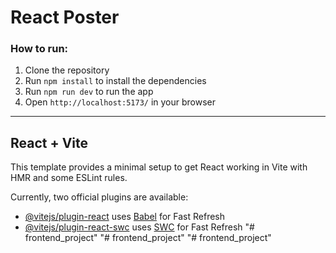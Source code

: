 # React Poster

### How to run:

1. Clone the repository
2. Run `npm install` to install the dependencies
3. Run `npm run dev` to run the app
4. Open `http://localhost:5173/` in your browser

---

## React + Vite

This template provides a minimal setup to get React working in Vite with HMR and some ESLint rules.

Currently, two official plugins are available:

- [@vitejs/plugin-react](https://github.com/vitejs/vite-plugin-react/blob/main/packages/plugin-react/README.md) uses [Babel](https://babeljs.io/) for Fast Refresh
- [@vitejs/plugin-react-swc](https://github.com/vitejs/vite-plugin-react-swc) uses [SWC](https://swc.rs/) for Fast Refresh
"# frontend_project" 
"# frontend_project" 
"# frontend_project" 
